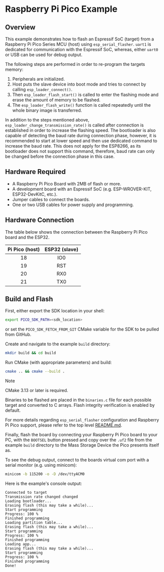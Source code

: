 # Raspberry Pi Pico Example

## Overview

This example demonstrates how to flash an Espressif SoC (target) from a Raspberry Pi Pico Series MCU (host) using `esp_serial_flasher`.
`uart1` is dedicated for communication with the Espressif SoC, whereas, either `uart0` or USB can be used for debug output.

The following steps are performed in order to re-program the targets memory:

1. Peripherals are initialized.
2. Host puts the slave device into boot mode and tries to connect by calling `esp_loader_connect()`.
3. Then `esp_loader_flash_start()` is called to enter the flashing mode and erase the amount of memory to be flashed.
4. The `esp_loader_flash_write()` function is called repeatedly until the whole binary image is transferred.

In addition to the steps mentioned above, `esp_loader_change_transmission_rate()` is called after connection is established in order to increase the flashing speed.
The bootloader is also capable of detecting the baud rate during connection phase, however, it is recommended to start at lower speed and then use dedicated command to increase the baud rate.
This does not apply for the ESP8266, as its bootloader does not support this command, therefore, baud rate can only be changed before the connection phase in this case.

## Hardware Required

- A Raspberry Pi Pico Board with 2MB of flash or more.
- A development board with an Espressif SoC (e.g. ESP-WROVER-KIT, ESP32-DevKitC, etc.).
- Jumper cables to connect the boards.
- One or two USB cables for power supply and programming.

## Hardware Connection

The table below shows the connection between the Raspberry Pi Pico board and the ESP32.

| Pi Pico (host) | ESP32 (slave) |
| :------------: | :-----------: |
|       18       |      IO0      |
|       19       |      RST      |
|       20       |      RX0      |
|       21       |      TX0      |

## Build and Flash

First, either export the SDK location in your shell:

```bash
export PICO_SDK_PATH=<sdk_location>
```

or set the `PICO_SDK_FETCH_FROM_GIT` CMake variable for the SDK to be pulled from GitHub.

Create and navigate to the example `build` directory:

```bash
mkdir build && cd build
```

Run CMake (with appropriate parameters) and build:

```bash
cmake .. && cmake --build .
```

> [!NOTE]
> CMake 3.13 or later is required.

Binaries to be flashed are placed in the `binaries.c` file for each possible target and converted to C arrays. Flash integrity verification is enabled by default.

For more details regarding `esp_serial_flasher` configuration and Raspberry Pi Pico support, please refer to the top level [README.md](../../README.md).

Finally, flash the board by connecting your Raspberry Pi Pico board to your PC, with the `BOOTSEL` button pressed and copy over the `.uf2` file from the example `build` directory to the Mass Storage Device the Pico presents itself as.

To see the debug output, connect to the boards virtual com port with a serial monitor (e.g. using minicom):

```bash
minicom -b 115200 -o -D /dev/ttyACM0
```

Here is the example's console output:

```text
Connected to target
Transmission rate changed changed
Loading bootloader...
Erasing flash (this may take a while)...
Start programming
Progress: 100 %
Finished programming
Loading partition table...
Erasing flash (this may take a while)...
Start programming
Progress: 100 %
Finished programming
Loading app...
Erasing flash (this may take a while)...
Start programming
Progress: 100 %
Finished programming
Done!
```
